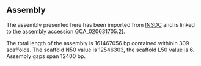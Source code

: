 **Assembly**
--------

The assembly presented here has been imported from [INSDC](http://www.insdc.org) and is linked to the assembly accession [GCA\_020631705.2](http://www.ebi.ac.uk/ena/data/view/GCA_020631705.2)].

The total length of the assembly is 161467056 bp contained withinin 309 scaffolds.
The scaffold N50 value is 12546303, the scaffold L50 value is 6.
Assembly gaps span 12400 bp.
